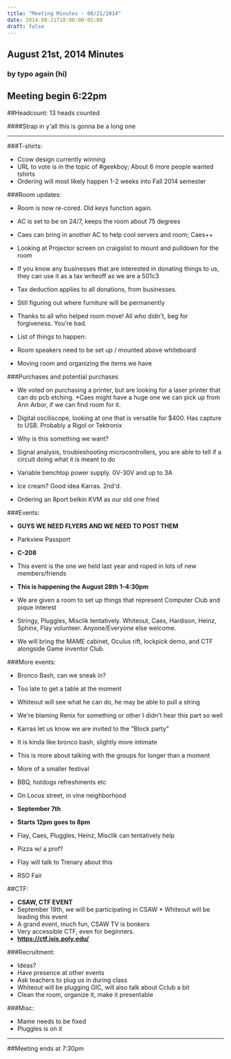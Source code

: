 ```yaml
---
title: "Meeting Minutes - 08/21/2014"
date: 2014-08-21T18:00:00-05:00
draft: false
---
```


## August 21st, 2014 Minutes
### by typo again (hi)

## Meeting begin 6:22pm

##Headcount: 13 heads counted

####Strap in y'all this is gonna be a long one

 - - -

###T-shirts:
* Ccow design currently winning
* URL to vote is in the topic of #geekboy; About 6 more people wanted tshirts
* Ordering will most likely happen 1-2 weeks into Fall 2014 semester

###Room updates:
* Room is now re-cored.  Old keys function again.
* AC is set to be on 24/7, keeps the room about 75 degrees
* Caes can bring in another AC to help cool servers and room; Caes++

* Looking at Projector screen on craigslist to mount and pulldown for the room
* If you know any businesses that are interested in donating things to us, they can use it as a tax writeoff as we are a 501c3
 * Tax deduction applies to all donations, from businesses.
* Still figuring out where furniture will be permanently

* Thanks to all who helped room move!  All who didn't, beg for forgiveness.  You're bad.

* List of things to happen:
 * Room speakers need to be set up / mounted above whiteboard
 * Moving room and organizing the items we have

###Purchases and potential purchases

* We voted on purchasing a printer, but are looking for a laser printer that can do pcb etching.
*Caes might have a huge one we can pick up from Ann Arbor, if we can find room for it.
* Digital osciliscope, looking at one that is versatile for $400.  Has capture to USB. Probably a Rigol or Tektronix

* Why is this something we want?
 * Signal analysis, troubleshooting microcontrollers, you are able to tell if a circuit doing what it is meant to do

* Variable benchtop power supply.  0V-30V and up to 3A
* Ice cream?  Good idea Karras.  2nd'd.
* Ordering an 8port belkin KVM as our old one fried

###Events:
* **GUYS WE NEED FLYERS AND WE NEED TO POST THEM**

* Parkview Passport
* **C-208**
 * This event is the one we held last year and roped in lots of new members/friends
 * **This is happening the August 28th 1-4:30pm**
 * We are given a room to set up things that represent Computer Club and pique interest
 * Stringy, Pluggles, Misclik tentatively.  Whiteout, Caes, Hardison, Heinz, Sphinx, Flay volunteer.  Anyone/Everyone else welcome.
* We will bring the MAME cabinet, Oculus rift, lockpick demo, and CTF alongside Game inventor Club.

###More events:

* Bronco Bash, can we sneak in?  
 * Too late to get a table at the moment
 * Whiteout will see what he can do, he may be able to pull a string
 * We're blaming Renix for something or other I didn't hear this part so well

* Karras let us know we are invited to the "Block party"
 * It is kinda like bronco bash, slightly more intimate
 * This is more about talking with the groups for longer than a moment
 * More of a smaller festival
  * BBQ, hotdogs refreshments etc
 * On Locus street, in vine neighborhood
  * **September 7th**
  * **Starts 12pm goes to 8pm**
 * Flay, Caes, Pluggles, Heinz, Misclik can tentatively help

* Pizza w/ a prof? 
 * Flay will talk to Trenary about this

* RSO Fair

##CTF:

  * **CSAW, CTF EVENT**
   * September 19th, we will be participating in CSAW
    * Whiteout will be leading this event
   * A grand event, much fun, CSAW TV is bonkers
   * Very accessible CTF, even for beginners.
   *  **https://ctf.isis.poly.edu/**

###Recruitment:
* Ideas?
 * Have presence at other events
 * Ask teachers to plug us in during class
 * Whiteout will be plugging GIC, will also talk about Cclub a bit
 * Clean the room, organize it, make it presentable

###Misc:
* Mame needs to be fixed
* Pluggles is on it
- - - 

##Meeting ends at 7:30pm
